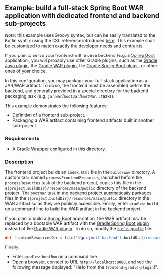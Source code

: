 ## Example: build a full-stack Spring Boot WAR application with dedicated frontend and backend sub-projects

_Note_: this example uses Groovy syntax, but can be easily translated to the Kotlin syntax using the DSL reference
introduced [here][dsl-reference]. This example shall be customized to match exactly the developer needs and contraints.

If you plan to serve your frontend with a Java backend (e.g. a [Spring Boot][spring-boot] application), you will
probably use other Gradle plugins, such as the [Gradle Java plugin][gradle-java-plugin], the
[Gradle WAR plugin][gradle-war-plugin], the [Gradle Spring Boot plugin][gradle-spring-boot-plugin], or other ones of
your choice.

In this configuration, you may package your full-stack application as a JAR/WAR artifact. To do so, the frontend must be
assembled before the backend, and generally provided in a special directory for the backend packaging task (e.g.
`jar`/`war`/`bootJar`/`bootWar`... tasks). 

This example demonstrates the following features:
- Definition of a frontend sub-project.
- Packaging a WAR artifact containing frontend artifacts built in another sub-project.

### Requirements

- A [Gradle Wrapper][gradle-wrapper] configured in this directory.

### Description

The frontend project builds an `index.html` file in the `build/www` directory. A custom task named
`processFrontendResources`, launched before the `processResources` task of the backend project, copies this file in the
`${project.buildDir}/resources/main/public` directory of the backend project. The `bootWar` task in the backend project
automatically packages files in the `${project.buildDir}/resources/main/public` directory in the WAR artifact so as they
are publicly accessible. Finally, enter `gradlew build` on a command line to build the WAR artifact in the backend
project.

If you plan to build a [Spring Boot][spring-boot] application, the WAR artifact may be replaced by a bootable WAR
artifact with the [Gradle Spring Boot plugin][gradle-spring-boot-plugin] instead of the
[Gradle WAR plugin][gradle-war-plugin]. To do so, modify the [`build.gradle`](backend/build.gradle) file:

```groovy
def frontendResourcesDir = file("${project('backend').buildDir}/resources/main/public")
```

Finally:
- Enter `gradlew bootRun` on a command line.
- Open a browser, connect to URL `http://localhost:8080`, and see the following message displayed: "Hello from the
`frontend-gradle-plugin`!".

[dsl-reference]: <../../README.md#dsl-reference> (DSL reference)
[gradle-java-plugin]: <https://docs.gradle.org/current/userguide/java_plugin.html> (Gradle Java plugin)
[gradle-spring-boot-plugin]: <https://docs.spring.io/spring-boot/docs/current/gradle-plugin/reference/html/> (Gradle Spring Boot plugin)
[gradle-war-plugin]: <https://docs.gradle.org/current/userguide/war_plugin.html> (Gradle WAR plugin)
[gradle-wrapper]: <https://docs.gradle.org/current/userguide/gradle_wrapper.html> (Gradle Wrapper)
[spring-boot]: <https://spring.io/projects/spring-boot> (Spring Boot)
